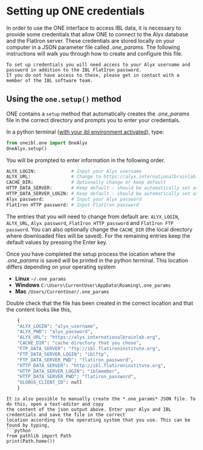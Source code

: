 # Setting up ONE credentials

In order to use the ONE interface to access IBL data, it is necessary to provide some credentials that allow ONE to 
connect to the Alyx database and the FlatIron server. These credentials are stored locally on your computer in a JSON 
parameter file called *.one_params*. The following instructions will walk you through how to create and 
configure this file.

```{important}
To set up credentials you will need access to your Alyx username and password in addition to the IBL FlatIron password. 
If you do not have access to these, please get in contact with a member of the IBL software team.
```


## Using the `one.setup()` method

ONE contains a `setup` method that automatically creates the *.one_params* file in the correct directory and prompts you
to enter your credentials. 

In a python terminal ([with your ibl environment activated](../02_installation)), type:

```python
from oneibl.one import OneAlyx
OneAlyx.setup()
```

You will be prompted to enter information in the following order. 
 
  
```python
ALYX_LOGIN:             # Input your Alyx username
ALYX_URL:               # Change to https://alyx.internationalbrainlab.org
CACHE_DIR:              # Optionally change or keep default
HTTP_DATA_SERVER:       # Keep default - should be automatically set as: https://ibl.flatironinstitute.org
HTTP_DATA_SERVER_LOGIN: # Keep default - should be automatically set as: iblmember
Alyx password:          # Input your Alyx password
FlatIron HTTP password:	# Input FlatIron password
```
The entries that you will need to change from default are: `ALYX_LOGIN`, `ALYX_URL`, `Alyx password`, 
`FlatIron HTTP password` and `FlatIron FTP password`. You can also optionally change the `CACHE_DIR` (the local 
directory where downloaded files will be saved). For the remaining entries keep the default values by pressing 
the Enter key.

Once you have completed the setup process the location where the *.one_params* is saved will be printed in the python
terminal. This location differs depending on your operating system

-   **Linux**  `~/.one_params`
-   **Windows** `C:\Users\CurrentUser\AppData\Roaming\.one_params`
-   **Mac** `/Users/CurrentUser/.one_params`

Double check that the file has been created in the correct location and that the content looks like this,

```python
    {
    "ALYX_LOGIN": "alyx_username",
    "ALYX_PWD": "alyx_password",
    "ALYX_URL": "https://alyx.internationalbrainlab.org",
    "CACHE_DIR": "cache directory that you chose",
    "FTP_DATA_SERVER": "ftp://ibl.flatironinstitute.org",
    "FTP_DATA_SERVER_LOGIN": "iblftp",
    "FTP_DATA_SERVER_PWD": "flatiron_password",
    "HTTP_DATA_SERVER": "http://ibl.flatironinstitute.org",
    "HTTP_DATA_SERVER_LOGIN": "iblmember",
    "HTTP_DATA_SERVER_PWD": "flatiron_password",
    "GLOBUS_CLIENT_ID": null
    }          

```


```{note}
It is also possible to manually create the *.one_params* JSON file. To do this, open a text-editor and copy 
the content of the json output above. Enter your Alyx and IBL credentials and save the file in the correct
location according to the operating system that you use. This can be found by typing, 
```python
from pathlib import Path
print(Path.home())
```

